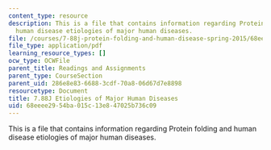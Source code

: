 ```yaml
---
content_type: resource
description: This is a file that contains information regarding Protein folding and
  human disease etiologies of major human diseases.
file: /courses/7-88j-protein-folding-and-human-disease-spring-2015/68eeee2954ba015c13e847025b736c09_MIT7_88JS15_Etiologies.pdf
file_type: application/pdf
learning_resource_types: []
ocw_type: OCWFile
parent_title: Readings and Assignments
parent_type: CourseSection
parent_uid: 286e8e83-6688-3cdf-70a8-06d67d7e8898
resourcetype: Document
title: 7.88J Etiologies of Major Human Diseases
uid: 68eeee29-54ba-015c-13e8-47025b736c09
---
```

This is a file that contains information regarding Protein folding and human disease etiologies of major human diseases.

